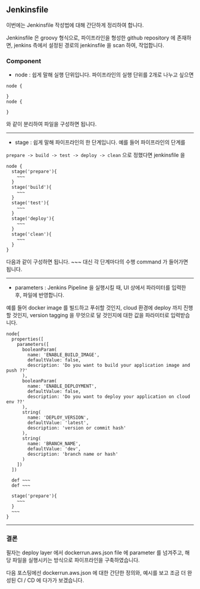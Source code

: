 ## Jenkinsfile

이번에는 Jenkinsfile 작성법에 대해 간단하게 정리하여 합니다.

Jenkinsfile 은 groovy 형식으로, 파이프라인을 형성한 github repository 에 존재하면, jenkins 측에서 설정된 경로의 jenkinsfile 을 scan 하여, 작업합니다.

### Component

- node : 쉽게 말해 실행 단위입니다. 파이프라인의 실행 단위를 2개로 나누고 싶으면 
``` 
node { 

} 
node {

} 
``` 
와 같이 분리하여 파일을 구성하면 됩니다.

***

- stage : 쉽게 말해 파이프라인의 한 단계입니다. 예를 들어 파이프라인의 단계를

``` prepare -> build -> test -> deploy -> clean ``` 으로 정했다면 jenkinsfile 을

``` 
node {
  stage('prepare'){
    ~~~
  }
  stage('build'){
    ~~~
  }
  stage('test'){
    ~~~
  }
  stage('deploy'){
    ~~~
  }
  stage('clean'){
    ~~~
  }
}
```

다음과 같이 구성하면 됩니다. ~~~ 대신 각 단계마다의 수행 command 가 들어가면 됩니다.

***

- parameters : Jenkins Pipeline 을 실행시킬 때, UI 상에서 파라미터를 입력한 후, 파일에 반영합니다.

예를 들어 docker image 를 빌드하고 푸쉬할 것인지, cloud 환경에 deploy 까지 진행할 것인지, version tagging 을 무엇으로 달 것인지에 대한 값을 파라미터로 입력받습니다.

```
node{
  properties([
    parameters([
      booleanParam(
        name: 'ENABLE_BUILD_IMAGE',
        defaultValue: false,
        description: 'Do you want to build your application image and push ??'
      ),
      booleanParam(
        name: 'ENABLE_DEPLOYMENT',
        defaultValue: false,
        description: 'Do you want to deploy your application on cloud env ??'
      ),
      string(
        name: 'DEPLOY_VERSION',
        defaultValue: 'latest',
        description: 'version or commit hash'
      ),
      string(
        name: 'BRANCH_NAME',
        defaultValue: 'dev',
        description: 'branch name or hash'
      )
    ])
  ])
  
  def ~~~
  def ~~~
  
  stage('prepare'){
    ~~~
  }
  ~~~
}
```

***

### 결론

필자는 deploy layer 에서 dockerrun.aws.json file 에 parameter 를 넘겨주고, 해당 파일을 실행시키는 방식으로 파이프라인을 구축하였습니다.

다음 포스팅에선 dockerrun.aws.json 에 대한 간단한 정의와, 예시를 보고 조금 더 완성된 CI / CD 에 다가가 보겠습니다.

